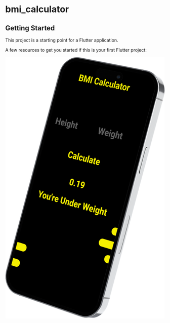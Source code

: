 # bmi_calculator


## Getting Started

This project is a starting point for a Flutter application.

A few resources to get you started if this is your first Flutter project:

![SCREEN-SHOTS](Screenshot/BMI-CALCULATOR.png)